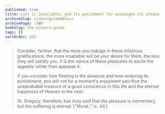 ```yaml
---
published: true
title: Lust is insatiable, and its punishment far outweighs its pleasure
archiveSlug: sinnersguide00luis
archivePage: '346'
bookSlug: the-sinners-guide
tags: []
sortOrder: 222
---
```


> Consider, farther, that the more you indulge in these infamous gratifications, the more insatiable will be your desire for them, the less they will satisfy you. It is the nature of these pleasures to excite the appetite rather than appease it.
>
> If you consider how fleeting is the pleasure and how enduring its punishment, you will not for a moment's enjoyment sacrifice the unspeakable treasure of a good conscience in this life and the eternal happiness of Heaven in the next.
>
> St. Gregory, therefore, has truly said that the pleasure is momentary, but the suffering is eternal. ["Moral.," ix. 44.]
